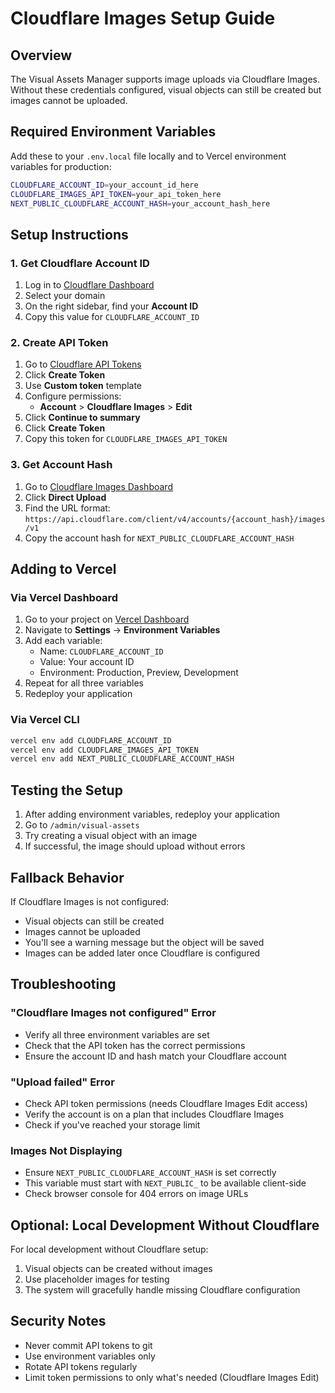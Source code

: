 # Cloudflare Images Setup Guide

## Overview
The Visual Assets Manager supports image uploads via Cloudflare Images. Without these credentials configured, visual objects can still be created but images cannot be uploaded.

## Required Environment Variables

Add these to your `.env.local` file locally and to Vercel environment variables for production:

```bash
CLOUDFLARE_ACCOUNT_ID=your_account_id_here
CLOUDFLARE_IMAGES_API_TOKEN=your_api_token_here
NEXT_PUBLIC_CLOUDFLARE_ACCOUNT_HASH=your_account_hash_here
```

## Setup Instructions

### 1. Get Cloudflare Account ID
1. Log in to [Cloudflare Dashboard](https://dash.cloudflare.com/)
2. Select your domain
3. On the right sidebar, find your **Account ID**
4. Copy this value for `CLOUDFLARE_ACCOUNT_ID`

### 2. Create API Token
1. Go to [Cloudflare API Tokens](https://dash.cloudflare.com/profile/api-tokens)
2. Click **Create Token**
3. Use **Custom token** template
4. Configure permissions:
   - **Account** > **Cloudflare Images** > **Edit**
5. Click **Continue to summary**
6. Click **Create Token**
7. Copy this token for `CLOUDFLARE_IMAGES_API_TOKEN`

### 3. Get Account Hash
1. Go to [Cloudflare Images Dashboard](https://dash.cloudflare.com/?to=/:account/images)
2. Click **Direct Upload**
3. Find the URL format: `https://api.cloudflare.com/client/v4/accounts/{account_hash}/images/v1`
4. Copy the account hash for `NEXT_PUBLIC_CLOUDFLARE_ACCOUNT_HASH`

## Adding to Vercel

### Via Vercel Dashboard
1. Go to your project on [Vercel Dashboard](https://vercel.com/dashboard)
2. Navigate to **Settings** → **Environment Variables**
3. Add each variable:
   - Name: `CLOUDFLARE_ACCOUNT_ID`
   - Value: Your account ID
   - Environment: Production, Preview, Development
4. Repeat for all three variables
5. Redeploy your application

### Via Vercel CLI
```bash
vercel env add CLOUDFLARE_ACCOUNT_ID
vercel env add CLOUDFLARE_IMAGES_API_TOKEN
vercel env add NEXT_PUBLIC_CLOUDFLARE_ACCOUNT_HASH
```

## Testing the Setup

1. After adding environment variables, redeploy your application
2. Go to `/admin/visual-assets`
3. Try creating a visual object with an image
4. If successful, the image should upload without errors

## Fallback Behavior

If Cloudflare Images is not configured:
- Visual objects can still be created
- Images cannot be uploaded
- You'll see a warning message but the object will be saved
- Images can be added later once Cloudflare is configured

## Troubleshooting

### "Cloudflare Images not configured" Error
- Verify all three environment variables are set
- Check that the API token has the correct permissions
- Ensure the account ID and hash match your Cloudflare account

### "Upload failed" Error
- Check API token permissions (needs Cloudflare Images Edit access)
- Verify the account is on a plan that includes Cloudflare Images
- Check if you've reached your storage limit

### Images Not Displaying
- Ensure `NEXT_PUBLIC_CLOUDFLARE_ACCOUNT_HASH` is set correctly
- This variable must start with `NEXT_PUBLIC_` to be available client-side
- Check browser console for 404 errors on image URLs

## Optional: Local Development Without Cloudflare

For local development without Cloudflare setup:
1. Visual objects can be created without images
2. Use placeholder images for testing
3. The system will gracefully handle missing Cloudflare configuration

## Security Notes

- Never commit API tokens to git
- Use environment variables only
- Rotate API tokens regularly
- Limit token permissions to only what's needed (Cloudflare Images Edit)